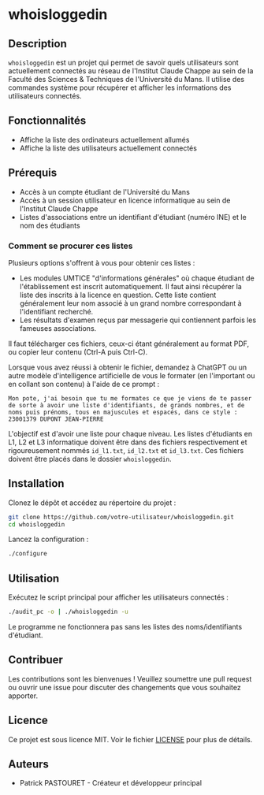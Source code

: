 # whoisloggedin

## Description
`whoisloggedin` est un projet qui permet de savoir quels utilisateurs sont actuellement connectés au réseau de l'Institut Claude Chappe au sein de la Faculté des Sciences & Techniques de l'Université du Mans. Il utilise des commandes système pour récupérer et afficher les informations des utilisateurs connectés.

## Fonctionnalités
- Affiche la liste des ordinateurs actuellement allumés
- Affiche la liste des utilisateurs actuellement connectés

## Prérequis
- Accès à un compte étudiant de l'Université du Mans
- Accès à un session utilisateur en licence informatique au sein de l'Institut Claude Chappe
- Listes d'associations entre un identifiant d'étudiant (numéro INE) et le nom des étudiants

### Comment se procurer ces listes

Plusieurs options s'offrent à vous pour obtenir ces listes :
- Les modules UMTICE "d'informations générales" où chaque étudiant de l'établissement est inscrit automatiquement. Il faut ainsi récupérer la liste des inscrits à la licence en question. Cette liste contient généralement leur nom associé à un grand nombre correspondant à l'identifiant recherché.
- Les résultats d'examen reçus par messagerie qui contiennent parfois les fameuses associations.

Il faut télécharger ces fichiers, ceux-ci étant généralement au format PDF, ou copier leur contenu (Ctrl-A puis Ctrl-C).

Lorsque vous avez réussi à obtenir le fichier, demandez à ChatGPT ou un autre modèle d'intelligence artificielle de vous le formater (en l'important ou en collant son contenu) à l'aide de ce prompt :

```
Mon pote, j'ai besoin que tu me formates ce que je viens de te passer de sorte à avoir une liste d'identifiants, de grands nombres, et de noms puis prénoms, tous en majuscules et espacés, dans ce style : 
23001379 DUPONT JEAN-PIERRE
```
L'objectif est d'avoir une liste pour chaque niveau. Les listes d'étudiants en L1, L2 et L3 informatique doivent être dans des fichiers respectivement et rigoureusement nommés `id_l1.txt`, `id_l2.txt` et `id_l3.txt`. Ces fichiers doivent être placés dans le dossier `whoisloggedin`.

## Installation
Clonez le dépôt et accédez au répertoire du projet :
```bash
git clone https://github.com/votre-utilisateur/whoisloggedin.git
cd whoisloggedin
```

Lancez la configuration :
```bash
./configure
```

## Utilisation
Exécutez le script principal pour afficher les utilisateurs connectés :
```bash
./audit_pc -o | ./whoisloggedin -u
```

Le programme ne fonctionnera pas sans les listes des noms/identifiants d'étudiant.

## Contribuer
Les contributions sont les bienvenues ! Veuillez soumettre une pull request ou ouvrir une issue pour discuter des changements que vous souhaitez apporter.

## Licence
Ce projet est sous licence MIT. Voir le fichier [LICENSE](LICENSE) pour plus de détails.

## Auteurs
- Patrick PASTOURET - Créateur et développeur principal
